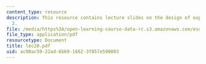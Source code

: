```yaml
---
content_type: resource
description: This resource contains lecture slides on the design of experiments, part
  2.
file: /media/https%3A/open-learning-course-data-rc.s3.amazonaws.com/esd-86-models-data-and-inference-for-socio-technical-systems-spring-2007/ac00ac5922ad6b6916623f857e590803_lec20.pdf
file_type: application/pdf
resourcetype: Document
title: lec20.pdf
uid: ac00ac59-22ad-6b69-1662-3f857e590803
---
```

